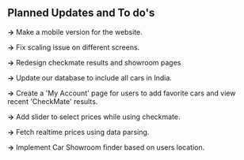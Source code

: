 ## Planned Updates and To do's

**->** Make a mobile version for the website. 

**->** Fix scaling issue on different screens.

**->** Redesign checkmate results and showroom pages

**->** Update our database to include all cars in India.

**->** Create a 'My Account' page for users to add favorite cars and view recent 'CheckMate' results.

**->** Add slider to select prices while using checkmate.

**->** Fetch realtime prices using data parsing.

**->** Implement Car Showroom finder based on users location.
